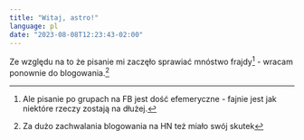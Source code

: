 ```yaml
---
title: "Witaj, astro!"
language: pl
date: "2023-08-08T12:23:43-02:00"
---
```


Ze względu na to że pisanie mi zaczęło sprawiać mnóstwo frajdy[^1] - wracam ponownie do blogowania.[^2]

[^1]: Ale pisanie po grupach na FB jest dość efemeryczne - fajnie jest jak niektóre rzeczy zostają na dłużej.
[^2]: Za dużo zachwalania blogowania na HN też miało swój skutek
